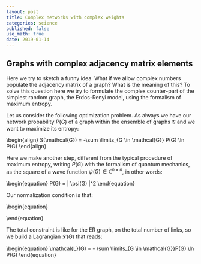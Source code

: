 ```yaml
---
layout: post
title: Complex networks with complex weights
categories: science
published: false
use_math: true
date: 2019-01-14
---
```


Graphs with complex adjacency matrix elements
---------------------------------------------

Here we try to sketch a funny idea. What if we allow complex numbers populate the adjacency matrix of a graph?
What is the meaning of this? To solve this question here we try to formulate the complex counter-part of the simplest random graph, the Erdos-Renyi model, using the formalism of maximum entropy.

Let us consider the following optimization problem. As always we have our network probability $P(G)$ of a graph within the ensemble of graphs $\mathcal{G}$
 and we want to maximize its entropy:

\begin{align}
S(\mathcal{G}) = -\sum \limits_{G \in \mathcal{G}} P(G) \ln P(G)
\end{align}

Here we make another step, different from the typical procedure of maximum entropy, writing $P(G)$ with the formalism of quantum mechanics, as the square of a wave function $\psi(G) \in \mathbb{C}^{n\times n}$, in other words:

\begin{equation}
P(G) = | \psi(G) |^2
\end{equation}

Our normalization condition is that:

\begin{equation}

\end{equation}

The total constraint is like for the ER graph, on the total number of links, so we build a Lagrangian $\mathcal{L}(G)$ that reads:

\begin{equation}
\mathcal{L}(G) = - \sum \limits_{G \in \mathcal{G}}P(G) \ln P(G) 
\end{equation}


